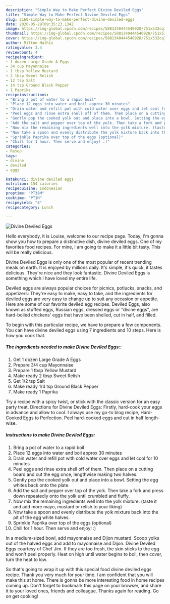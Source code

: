 ```yaml
---
description: "Simple Way to Make Perfect Divine Deviled Eggs"
title: "Simple Way to Make Perfect Divine Deviled Eggs"
slug: 2160-simple-way-to-make-perfect-divine-deviled-eggs
date: 2020-05-29T09:35:23.134Z
image: https://img-global.cpcdn.com/recipes/5881340444540928/751x532cq70/divine-deviled-eggs-recipe-main-photo.jpg
thumbnail: https://img-global.cpcdn.com/recipes/5881340444540928/751x532cq70/divine-deviled-eggs-recipe-main-photo.jpg
cover: https://img-global.cpcdn.com/recipes/5881340444540928/751x532cq70/divine-deviled-eggs-recipe-main-photo.jpg
author: Milton Mathis
ratingvalue: 3.4
reviewcount: 4
recipeingredient:
- 1 dozen Large Grade A Eggs
- 34 cup Mayonnaise
- 1 tbsp Yellow Mustard
- 2 tbsp Sweet Relish
- 12 tsp Salt
- 14 tsp Ground Black Pepper
- 1 Paprika
recipeinstructions:
- "Bring a pot of water to a rapid boil"
- "Place 12 eggs into water and boil approx 30 minutes"
- "Drain water and refill pot with cold water over eggs and let cool for 10 minutes"
- "Peel eggs and rinse extra shell off of them. Then place on a cutting board and cut the egg once, lengthwise making two halves."
- "Gently pop the cooked yolk out and place into a bowl. Setting the egg whites back onto the plate."
- "Add the salt and pepper over top of the yolk. Then take a fork and press down repeatedly onto the yolk until crumbled and fluffy."
- "Now mix the remaining ingredients well into the yolk mixture. (taste it and add more mayo, mustard or relish to your liking)"
- "Now take a spoon and evenly distribute the yolk mixture back into the pit of the egg white halves."
- "Sprinkle Paprika over top of the eggs (optional)"
- "Chill for 1 hour. Then serve and enjoy! :)"
categories:
- Resep
tags:
- divine
- deviled
- eggs

katakunci: divine deviled eggs
nutrition: 154 calories
recipecuisine: Indonesian
preptime: "PT38M"
cooktime: "PT1H"
recipeyield: "4"
recipecategory: Lunch

---
```



![Divine Deviled Eggs](https://img-global.cpcdn.com/recipes/5881340444540928/751x532cq70/divine-deviled-eggs-recipe-main-photo.jpg)

Hello everybody, it is Louise, welcome to our recipe page. Today, I'm gonna show you how to prepare a distinctive dish, divine deviled eggs. One of my favorites food recipes. For mine, I am going to make it a little bit tasty. This will be really delicious.

Divine Deviled Eggs is only one of the most popular of recent trending meals on earth. It is enjoyed by millions daily. It's simple, it's quick, it tastes delicious. They're nice and they look fantastic. Divine Deviled Eggs is something which I have loved my entire life.

Deviled eggs are always popular choices for picnics, potlucks, snacks, and appetizers: They&#39;re easy to make, easy to take, and the ingredients for deviled eggs are very easy to change up to suit any occasion or appetite. Here are some of our favorite deviled egg recipes. Deviled Eggs, also known as stuffed eggs, Russian eggs, dressed eggs or &#34;divine eggs&#34;, are hard-boiled chickens&#39; eggs that have been shelled, cut in half, and filled.


To begin with this particular recipe, we have to prepare a few components. You can have divine deviled eggs using 7 ingredients and 10 steps. Here is how you cook that.

##### The ingredients needed to make Divine Deviled Eggs::

1. Get 1 dozen Large Grade A Eggs
1. Prepare 3/4 cup Mayonnaise
1. Prepare 1 tbsp Yellow Mustard
1. Make ready 2 tbsp Sweet Relish
1. Get 1/2 tsp Salt
1. Make ready 1/4 tsp Ground Black Pepper
1. Make ready 1 Paprika


Try a recipe with a spicy twist, or stick with the classic version for an easy party treat. Directions for Divine Deviled Eggs: Firstly, hard-cook your eggs in advance and allow to cool. I always use my go-to blog recipe, Hard-Cooked Eggs to Perfection. Peel hard-cooked eggs and cut in half length-wise. 

##### Instructions to make Divine Deviled Eggs:

1. Bring a pot of water to a rapid boil
1. Place 12 eggs into water and boil approx 30 minutes
1. Drain water and refill pot with cold water over eggs and let cool for 10 minutes
1. Peel eggs and rinse extra shell off of them. Then place on a cutting board and cut the egg once, lengthwise making two halves.
1. Gently pop the cooked yolk out and place into a bowl. Setting the egg whites back onto the plate.
1. Add the salt and pepper over top of the yolk. Then take a fork and press down repeatedly onto the yolk until crumbled and fluffy.
1. Now mix the remaining ingredients well into the yolk mixture. (taste it and add more mayo, mustard or relish to your liking)
1. Now take a spoon and evenly distribute the yolk mixture back into the pit of the egg white halves.
1. Sprinkle Paprika over top of the eggs (optional)
1. Chill for 1 hour. Then serve and enjoy! :)


In a medium-sized bowl, add mayonnaise and Dijon mustard. Scoop yolks out of the halved eggs and add to mayonnaise and Dijon. Divine Deviled Eggs courtesy of Chef Jim. If they are too fresh, the skin sticks to the egg and won&#39;t peel properly. Heat on high until water begins to boil, then cover, turn the heat to low. 

So that's going to wrap it up with this special food divine deviled eggs recipe. Thank you very much for your time. I am confident that you will make this at home. There is gonna be more interesting food in home recipes coming up. Don't forget to bookmark this page on your browser, and share it to your loved ones, friends and colleague. Thanks again for reading. Go on get cooking!
